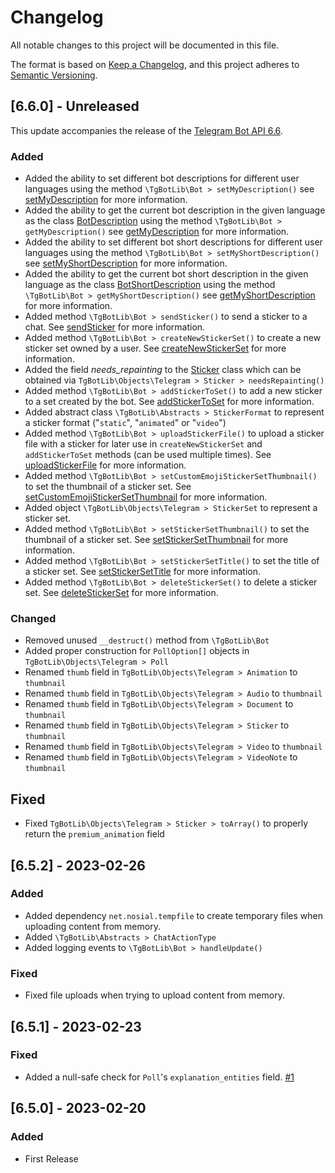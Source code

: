 # Changelog

All notable changes to this project will be documented in this file.

The format is based on [Keep a Changelog](https://keepachangelog.com/en/1.0.0/),
and this project adheres to [Semantic Versioning](https://semver.org/spec/v2.0.0.html).

## [6.6.0] - Unreleased

This update accompanies the release of the [Telegram Bot API 6.6](https://core.telegram.org/bots/api#march-9-2023).

### Added
 * Added the ability to set different bot descriptions for different user languages using the method `\TgBotLib\Bot > setMyDescription()`
   see [setMyDescription](https://core.telegram.org/bots/api#setmydescription) for more information.
 * Added the ability to get the current bot description in the given language as the class [BotDescription](https://core.telegram.org/bots/api#botdescription)
   using the method `\TgBotLib\Bot > getMyDescription()` see [getMyDescription](https://core.telegram.org/bots/api#getmydescription) for more information.
 * Added the ability to set different bot short descriptions for different user languages using the method `\TgBotLib\Bot > setMyShortDescription()`
   see [setMyShortDescription](https://core.telegram.org/bots/api#setmyshortdescription) for more information.
 * Added the ability to get the current bot short description in the given language as the class [BotShortDescription](https://core.telegram.org/bots/api#botshortdescription)
   using the method `\TgBotLib\Bot > getMyShortDescription()` see [getMyShortDescription](https://core.telegram.org/bots/api#getmyshortdescription) for more information.
 * Added method `\TgBotLib\Bot > sendSticker()` to send a sticker to a chat. See [sendSticker](https://core.telegram.org/bots/api#sendsticker) for more information.
 * Added method `\TgBotLib\Bot > createNewStickerSet()` to create a new sticker set owned by a user. See [createNewStickerSet](https://core.telegram.org/bots/api#createnewstickerset) for more information.
 * Added the field _needs_repainting_ to the [Sticker](https://core.telegram.org/bots/api#sticker) class
   which can be obtained via `TgBotLib\Objects\Telegram > Sticker > needsRepainting()`
 * Added method `\TgBotLib\Bot > addStickerToSet()` to add a new sticker to a set created by the bot. 
   See [addStickerToSet](https://core.telegram.org/bots/api#addstickertoset) for more information.
 * Added abstract class `\TgBotLib\Abstracts > StickerFormat` to represent a sticker format ("`static`", "`animated`" or "`video`")
 * Added method `\TgBotLib\Bot > uploadStickerFile()` to upload a sticker file with a sticker for later use in `createNewStickerSet` and `addStickerToSet` methods (can be used multiple times). 
   See [uploadStickerFile](https://core.telegram.org/bots/api#uploadstickerfile) for more information.
 * Added method `\TgBotLib\Bot > setCustomEmojiStickerSetThumbnail()` to set the thumbnail of a sticker set. 
   See [setCustomEmojiStickerSetThumbnail](https://core.telegram.org/bots/api#setcustomemojistickersetthumbnail) for more information.
 * Added object `\TgBotLib\Objects\Telegram > StickerSet` to represent a sticker set.
 * Added method `\TgBotLib\Bot > setStickerSetThumbnail()` to set the thumbnail of a sticker set. 
   See [setStickerSetThumbnail](https://core.telegram.org/bots/api#setstickersetthumbnail) for more information.
 * Added method `\TgBotLib\Bot > setStickerSetTitle()` to set the title of a sticker set. 
   See [setStickerSetTitle](https://core.telegram.org/bots/api#setstickersettitle) for more information.
 * Added method `\TgBotLib\Bot > deleteStickerSet()` to delete a sticker set. 
   See [deleteStickerSet](https://core.telegram.org/bots/api#deletestickerset) for more information.

### Changed
 * Removed unused `__destruct()` method from `\TgBotLib\Bot`
 * Added proper construction for `PollOption[]` objects in `TgBotLib\Objects\Telegram > Poll`
 * Renamed `thumb` field in `TgBotLib\Objects\Telegram > Animation` to `thumbnail`
 * Renamed `thumb` field in `TgBotLib\Objects\Telegram > Audio` to `thumbnail`
 * Renamed `thumb` field in `TgBotLib\Objects\Telegram > Document` to `thumbnail`
 * Renamed `thumb` field in `TgBotLib\Objects\Telegram > Sticker` to `thumbnail`
 * Renamed `thumb` field in `TgBotLib\Objects\Telegram > Video` to `thumbnail`
 * Renamed `thumb` field in `TgBotLib\Objects\Telegram > VideoNote` to `thumbnail`

## Fixed
 * Fixed `TgBotLib\Objects\Telegram > Sticker > toArray()` to properly return the `premium_animation` field

## [6.5.2] - 2023-02-26

### Added
 * Added dependency `net.nosial.tempfile` to create temporary files when uploading content from memory.
 * Added `\TgBotLib\Abstracts > ChatActionType`
 * Added logging events to `\TgBotLib\Bot > handleUpdate()`

### Fixed
 * Fixed file uploads when trying to upload content from memory.


## [6.5.1] - 2023-02-23

### Fixed
 * Added a null-safe check for `Poll`'s `explanation_entities` field. [#1](https://git.n64.cc/nosial/libs/tgbot/-/issues/1)


## [6.5.0] - 2023-02-20

### Added
 * First Release